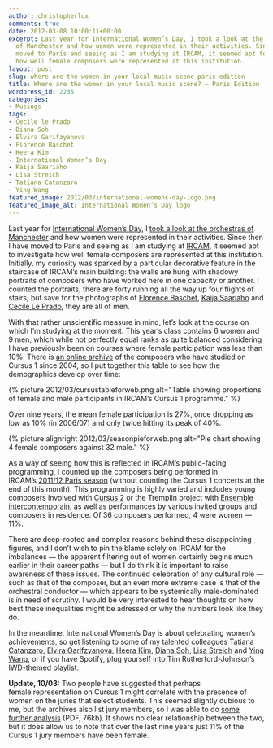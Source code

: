 ```yaml
---
author: christopherlux
comments: true
date: 2012-03-08 10:00:11+00:00
excerpt: Last year for International Women’s Day, I took a look at the orchestras
  of Manchester and how women were represented in their activities. Since then I have
  moved to Paris and seeing as I am studying at IRCAM, it seemed apt to investigate
  how well female composers were represented at this institution.
layout: post
slug: where-are-the-women-in-your-local-music-scene-paris-edition
title: Where are the women in your local music scene? — Paris Edition
wordpress_id: 2235
categories:
- Musings
tags:
- Cecile le Prado
- Diana Soh
- Elvira Garifzyanova
- Florence Baschet
- Heera Kim
- International Women’s Day
- Kaija Saariaho
- Lisa Streich
- Tatiana Catanzaro
- Ying Wang
featured_image: 2012/03/international-womens-day-logo.png
featured_image_alt: International Women’s Day logo
---
```


Last year for [International Women’s Day](http://www.internationalwomensday.com/), I [took a look at the orchestras of Manchester](/2011/03/where-are-the-women-in-your-local-music-scene/) and how women were represented in their activities. Since then I have moved to Paris and seeing as I am studying at [IRCAM](http://www.ircam.fr), it seemed apt to investigate how well female composers are represented at this institution. Initially, my curiosity was sparked by a particular decorative feature in the staircase of IRCAM’s main building: the walls are hung with shadowy portraits of composers who have worked here in one capacity or another. I counted the portraits; there are forty running all the way up four flights of stairs, but save for the photographs of [Florence Baschet](http://www.florencebaschet.com/), [Kaija Saariaho](http://www.saariaho.org/) and [Cecile Le Prado](http://brahms.ircam.fr/cecile-le-prado), they are all of men.

With that rather unscientific measure in mind, let’s look at the course on which I’m studying at the moment. This year’s class contains 6 women and 9 men, which while not perfectly equal ranks as quite balanced considering I have previously been on courses where female participation was less than 10%. There is [an online archive](http://www.ircam.fr/600.html) of the composers who have studied on Cursus 1 since 2004, so I put together this table to see how the demographics develop over time:

{% picture 2012/03/cursustableforweb.png alt="Table showing proportions of female and male participants in IRCAM’s Cursus 1 programme." %}

Over nine years, the mean female participation is 27%, once dropping as low as 10% (in 2006/07) and only twice hitting its peak of 40%.

{% picture alignright 2012/03/seasonpieforweb.png alt="Pie chart showing 4 female composers against 32 male." %}

As a way of seeing how this is reflected in IRCAM’s public-facing programming, I counted up the composers being performed in IRCAM’s [2011/12 Paris season](http://www.ircam.fr/saison.html) (without counting the Cursus 1 concerts at the end of this month). This programming is highly varied and includes young composers involved with [Cursus 2](http://www.ircam.fr/cursus.html?&L=1#c3273) or the Tremplin project with [Ensemble intercontemporain](http://www.ensembleinter.com/), as well as performances by various invited groups and composers in residence. Of 36 composers performed, 4 were women — 11%.

There are deep-rooted and complex reasons behind these disappointing figures, and I don’t wish to pin the blame solely on IRCAM for the imbalances — the apparent filtering out of women certainly begins much earlier in their career paths — but I do think it is important to raise awareness of these issues. The continued celebration of any cultural role — such as that of the composer, but an even more extreme case is that of the orchestral conductor — which appears to be systemically male-dominated is in need of scrutiny. I would be very interested to hear thoughts on how best these inequalities might be adressed or why the numbers look like they do.

In the meantime, International Women’s Day is about celebrating women’s achievements, so get listening to some of my talented colleagues [Tatiana Catanzaro](http://www.youtube.com/watch?v=c5vbLzYnkY4), [Elvira Garifzyanova](http://www.composers21.com/compdocs/garifzyanovae.htm), [Heera Kim](http://www.heerakim.com/), [Diana Soh](http://www.dianasoh.com/), [Lisa Streich](http://lisastreich.se/) and [Ying Wang](http://www.yingwang.de/), or if you have Spotify, plug yourself into Tim Rutherford-Johnson’s [IWD-themed playlist](http://johnsonsrambler.wordpress.com/2012/03/08/no-dead-white-guys-new-music-for-international-womens-day-2012/).

**Update, 10/03:** Two people have suggested that perhaps female representation on Cursus 1 might correlate with the presence of women on the juries that select students. This seemed slightly dubious to me, but the archives also list jury members, so I was able to do [some further analysis](/wp-content/uploads/2012/03/iwd-gender-audit.pdf) (PDF, 76kb). It shows no clear relationship between the two, but it does allow us to note that over the last nine years just 11% of the Cursus 1 jury members have been female.
